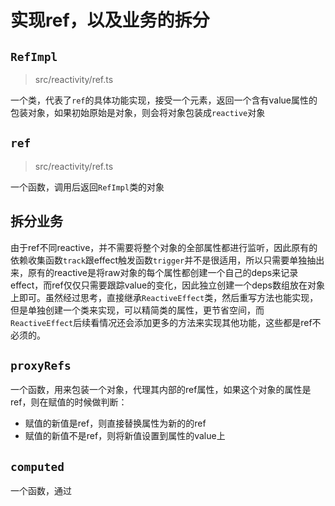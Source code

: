 # 实现ref，以及业务的拆分

## `RefImpl`
> src/reactivity/ref.ts

一个类，代表了`ref`的具体功能实现，接受一个元素，返回一个含有value属性的包装对象，如果初始原始是对象，则会将对象包装成`reactive`对象

## `ref`
> src/reactivity/ref.ts

一个函数，调用后返回`RefImpl`类的对象

## 拆分业务
由于ref不同reactive，并不需要将整个对象的全部属性都进行监听，因此原有的依赖收集函数`track`跟effect触发函数`trigger`并不是很适用，所以只需要单独抽出来，原有的reactive是将raw对象的每个属性都创建一个自己的deps来记录effect，而ref仅仅只需要跟踪value的变化，因此独立创建一个deps数组放在对象上即可。虽然经过思考，直接继承`ReactiveEffect`类，然后重写方法也能实现，但是单独创建一个类来实现，可以精简类的属性，更节省空间，而`ReactiveEffect`后续看情况还会添加更多的方法来实现其他功能，这些都是ref不必须的。

## `proxyRefs`
一个函数，用来包装一个对象，代理其内部的ref属性，如果这个对象的属性是ref，则在赋值的时候做判断：
- 赋值的新值是ref，则直接替换属性为新的的ref
- 赋值的新值不是ref，则将新值设置到属性的value上

## `computed`
一个函数，通过
